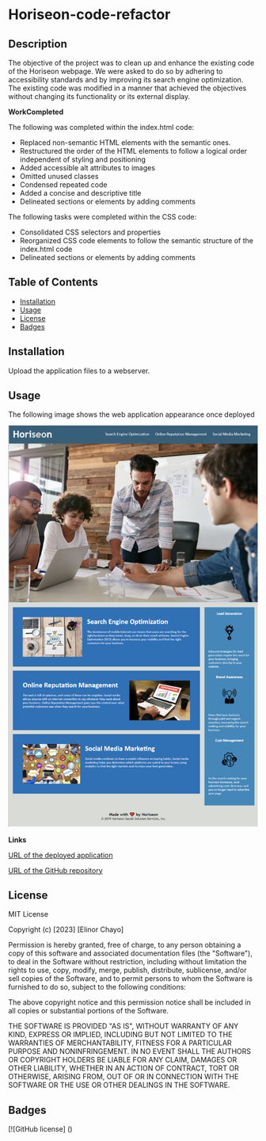 # Horiseon-code-refactor



 

 ## Description 


The objective of the project was to clean up and enhance the existing code of the Horiseon webpage. We were asked to do so by adhering to accessibility standards and by improving its search engine optimization.  The existing code was modified in a manner that achieved the objectives without changing its functionality or its external display.




**WorkCompleted**

The following was completed within the index.html code:

* Replaced non-semantic HTML elements with the semantic ones. 
* Restructured the order of the HTML elements to follow a logical order independent of styling and positioning
* Added accessible alt attributes to images 
* Omitted unused classes 
* Condensed repeated code 
* Added a concise and descriptive title 
* Delineated sections or elements by adding comments

The following tasks were completed within the CSS code:

* Consolidated CSS selectors and properties
* Reorganized CSS code elements to follow the semantic structure of the index.html code
* Delineated sections or elements by adding comments




## Table of Contents

* [Installation](#installation)
* [Usage](#usage)
* [License](#license)
* [Badges](#badges)


## Installation

Upload the application files to a webserver.


## Usage
 

The following image shows the web application appearance once deployed


![html screenshot](assets/images/html-screenshot.png)




**Links**

[URL of the deployed application](https://elliechayo.github.io/Horiseon-code-refactor/) 

[URL of the GitHub repository](https://github.com/elliechayo/Horiseon-code-refactor)





## License

MIT License

Copyright (c) [2023] [Elinor Chayo]

Permission is hereby granted, free of charge, to any person obtaining a copy
of this software and associated documentation files (the "Software"), to deal in the Software without restriction, including without limitation the rights to use, copy, modify, merge, publish, distribute, sublicense, and/or sell copies of the Software, and to permit persons to whom the Software is
furnished to do so, subject to the following conditions:

The above copyright notice and this permission notice shall be included in all copies or substantial portions of the Software.

THE SOFTWARE IS PROVIDED "AS IS", WITHOUT WARRANTY OF ANY KIND, EXPRESS OR
IMPLIED, INCLUDING BUT NOT LIMITED TO THE WARRANTIES OF MERCHANTABILITY,
FITNESS FOR A PARTICULAR PURPOSE AND NONINFRINGEMENT. IN NO EVENT SHALL THE
AUTHORS OR COPYRIGHT HOLDERS BE LIABLE FOR ANY CLAIM, DAMAGES OR OTHER
LIABILITY, WHETHER IN AN ACTION OF CONTRACT, TORT OR OTHERWISE, ARISING FROM, OUT OF OR IN CONNECTION WITH THE SOFTWARE OR THE USE OR OTHER DEALINGS IN THE SOFTWARE.

## Badges 

[![GitHub license] ()
